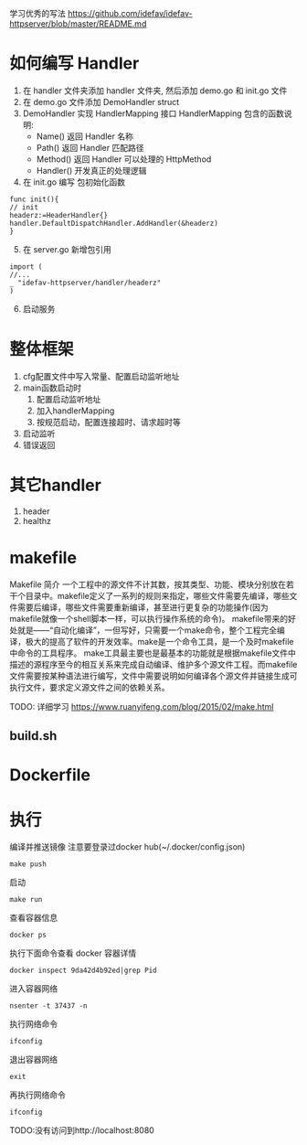 学习优秀的写法
https://github.com/idefav/idefav-httpserver/blob/master/README.md

# 如何编写 Handler

1. 在 handler 文件夹添加 handler 文件夹, 然后添加 demo.go 和 init.go 文件
2. 在 demo.go 文件添加 DemoHandler struct
3. DemoHandler 实现 HandlerMapping 接口 HandlerMapping 包含的函数说明:
    - Name() 返回 Handler 名称
    - Path() 返回 Handler 匹配路径
    - Method() 返回 Handler 可以处理的 HttpMethod 
    - Handler() 开发真正的处理逻辑
4. 在 init.go 编写 包初始化函数
```cgo
func init(){
// init
headerz:=HeaderHandler{}
handler.DefaultDispatchHandler.AddHandler(&headerz)
}
```
5. 在 server.go 新增包引用
```cgo
import (
//...
_ "idefav-httpserver/handler/headerz"
)
```
6. 启动服务

# 整体框架

1. cfg配置文件中写入常量、配置启动监听地址
2. main函数启动时
   1. 配置启动监听地址
   2. 加入handlerMapping
   3. 按规范启动，配置连接超时、请求超时等
3. 启动监听
4. 错误返回

# 其它handler

1. header
2. healthz

# makefile 

Makefile 简介
一个工程中的源文件不计其数，按其类型、功能、模块分别放在若干个目录中。makefile定义了一系列的规则来指定，哪些文件需要先编译，哪些文件需要后编译，哪些文件需要重新编译，甚至进行更复杂的功能操作(因为makefile就像一个shell脚本一样，可以执行操作系统的命令)。
makefile带来的好处就是——“自动化编译”，一但写好，只需要一个make命令，整个工程完全编译，极大的提高了软件的开发效率。make是一个命令工具，是一个及时makefile中命令的工具程序。
make工具最主要也是最基本的功能就是根据makefile文件中描述的源程序至今的相互关系来完成自动编译、维护多个源文件工程。而makefile文件需要按某种语法进行编写，文件中需要说明如何编译各个源文件并链接生成可执行文件，要求定义源文件之间的依赖关系。

TODO: 详细学习 https://www.ruanyifeng.com/blog/2015/02/make.html

## build.sh

# Dockerfile

# 执行


编译并推送镜像 注意要登录过docker hub(~/.docker/config.json)
```cgo
make push
```

启动
```cgo
make run
```

查看容器信息
```cgo
docker ps
```

执行下面命令查看 docker 容器详情
```cgo
docker inspect 9da42d4b92ed|grep Pid
```

进入容器网络
```cgo
nsenter -t 37437 -n
```

执行网络命令
```cgo
ifconfig
```

退出容器网络
```cgo
exit
```

再执行网络命令
```cgo
ifconfig
```

TODO:没有访问到http://localhost:8080 